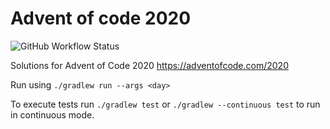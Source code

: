 # Advent of code 2020

![GitHub Workflow Status](https://img.shields.io/github/workflow/status/gustavlarson/aoc-2020/Build%20and%20test)

Solutions for Advent of Code 2020 https://adventofcode.com/2020

Run using `./gradlew run --args <day>`

To execute tests run `./gradlew test` or `./gradlew --continuous test` to run in continuous mode.
